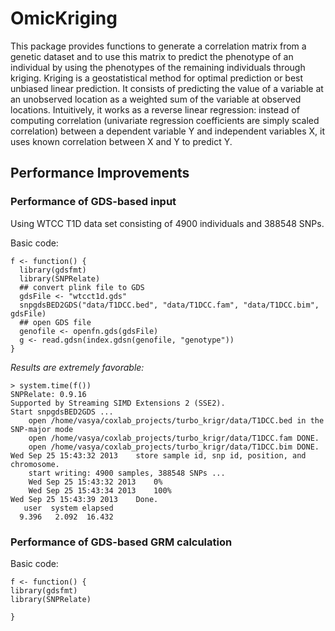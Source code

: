 OmicKriging
===========


This package provides functions to generate a correlation matrix from a genetic dataset and to use this matrix to predict the phenotype of an individual by using the phenotypes of the remaining individuals through kriging. Kriging is a geostatistical method for optimal prediction or best unbiased linear prediction. It consists of predicting the value of a variable at an unobserved location as a weighted sum of the variable at observed locations. Intuitively, it works as a reverse linear regression: instead of computing correlation (univariate regression coefficients are simply scaled correlation) between a dependent variable Y and independent variables X, it uses known correlation between X and Y to predict Y.

































































## Performance Improvements ##

### Performance of GDS-based input ###

Using WTCC T1D data set consisting of 4900 individuals and 388548 SNPs.

Basic code:

    f <- function() {
      library(gdsfmt)
      library(SNPRelate)
      ## convert plink file to GDS
      gdsFile <- "wtcct1d.gds"
      snpgdsBED2GDS("data/T1DCC.bed", "data/T1DCC.fam", "data/T1DCC.bim", gdsFile)
      ## open GDS file
      genofile <- openfn.gds(gdsFile)
      g <- read.gdsn(index.gdsn(genofile, "genotype"))
    }

_Results are extremely favorable:_

    > system.time(f())
    SNPRelate: 0.9.16
    Supported by Streaming SIMD Extensions 2 (SSE2).
    Start snpgdsBED2GDS ...
    	open /home/vasya/coxlab_projects/turbo_krigr/data/T1DCC.bed in the SNP-major mode
    	open /home/vasya/coxlab_projects/turbo_krigr/data/T1DCC.fam DONE.
    	open /home/vasya/coxlab_projects/turbo_krigr/data/T1DCC.bim DONE.
    Wed Sep 25 15:43:32 2013 	store sample id, snp id, position, and chromosome.
    	start writing: 4900 samples, 388548 SNPs ...
     	Wed Sep 25 15:43:32 2013	0%
     	Wed Sep 25 15:43:34 2013	100%
    Wed Sep 25 15:43:39 2013 	Done.
       user  system elapsed 
      9.396   2.092  16.432 
      
     
     
### Performance of GDS-based GRM calculation ###
     
Basic code:
    
    f <- function() {
    library(gdsfmt)
    library(SNPRelate)
    
    }
